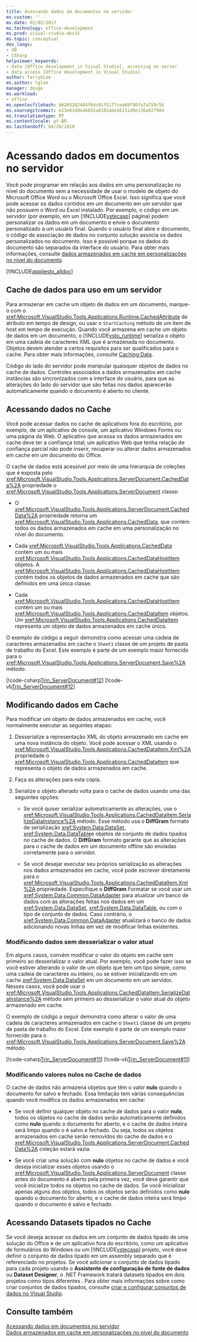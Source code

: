 ```yaml
---
title: Acessando dados em documentos no servidor
ms.custom: ''
ms.date: 02/02/2017
ms.technology: office-development
ms.prod: visual-studio-dev15
ms.topic: conceptual
dev_langs:
- VB
- CSharp
helpviewer_keywords:
- data [Office development in Visual Studio], accessing on server
- data access [Office development in Visual Studio]
author: TerryGLee
ms.author: tglee
manager: douge
ms.workload:
- office
ms.openlocfilehash: b6203282404f6dc01f51f7cea68f90fa7a759c56
ms.sourcegitcommit: e13e61ddea6032a8282abe16131d9e136a927984
ms.translationtype: MT
ms.contentlocale: pt-BR
ms.lasthandoff: 04/26/2018
---
```

# <a name="accessing-data-in-documents-on-the-server"></a>Acessando dados em documentos no servidor
  Você pode programar em relação aos dados em uma personalização no nível do documento sem a necessidade de usar o modelo de objeto do Microsoft Office Word ou o Microsoft Office Excel. Isso significa que você pode acessar os dados contidos em um documento em um servidor que não possuem o Word ou Excel instalado. Por exemplo, o código em um servidor (por exemplo, em um [!INCLUDE[vstecasp](../sharepoint/includes/vstecasp-md.md)] página) podem personalizar os dados em um documento e envie o documento personalizado a um usuário final. Quando o usuário final abre o documento, o código de associação de dados no conjunto solução associa os dados personalizados no documento. Isso é possível porque os dados do documento são separados da interface do usuário. Para obter mais informações, consulte [dados armazenados em cache em personalizações no nível do documento](../vsto/cached-data-in-document-level-customizations.md).  

 [!INCLUDE[appliesto_alldoc](../vsto/includes/appliesto-alldoc-md.md)]  

## <a name="caching-data-for-use-on-a-server"></a>Cache de dados para uso em um servidor  
 Para armazenar em cache um objeto de dados em um documento, marque-o com o <xref:Microsoft.VisualStudio.Tools.Applications.Runtime.CachedAttribute> de atributo em tempo de design, ou usar o `StartCaching` método de um item de host em tempo de execução. Quando você armazena em cache um objeto de dados em um documento, o [!INCLUDE[vsto_runtime](../vsto/includes/vsto-runtime-md.md)] serializa o objeto em uma cadeia de caracteres XML que é armazenada no documento. Objetos devem atender a certos requisitos para ser qualificados para o cache. Para obter mais informações, consulte [Caching Data](../vsto/caching-data.md).  

 Código do lado do servidor pode manipular quaisquer objetos de dados no cache de dados. Controles associados a dados armazenados em cache instâncias são sincronizados com a interface do usuário, para que as alterações do lado do servidor que são feitas nos dados aparecerão automaticamente quando o documento é aberto no cliente.  

## <a name="accessing-data-in-the-cache"></a>Acessando dados no Cache  
 Você pode acessar dados no cache de aplicativos fora do escritório, por exemplo, de um aplicativo de console, um aplicativo Windows Forms ou uma página da Web. O aplicativo que acessa os dados armazenados em cache deve ter a confiança total; um aplicativo Web que tenha relação de confiança parcial não pode inserir, recuperar ou alterar dados armazenados em cache em um documento do Office.  

 O cache de dados está acessível por meio de uma hierarquia de coleções que é exposta pelo <xref:Microsoft.VisualStudio.Tools.Applications.ServerDocument.CachedData%2A> propriedade o <xref:Microsoft.VisualStudio.Tools.Applications.ServerDocument> classe:  

-   O <xref:Microsoft.VisualStudio.Tools.Applications.ServerDocument.CachedData%2A> propriedade retorna um <xref:Microsoft.VisualStudio.Tools.Applications.CachedData>, que contém todos os dados armazenados em cache em uma personalização no nível do documento.  

-   Cada <xref:Microsoft.VisualStudio.Tools.Applications.CachedData> contém um ou mais <xref:Microsoft.VisualStudio.Tools.Applications.CachedDataHostItem> objetos. A <xref:Microsoft.VisualStudio.Tools.Applications.CachedDataHostItem> contém todos os objetos de dados armazenados em cache que são definidos em uma única classe.  

-   Cada <xref:Microsoft.VisualStudio.Tools.Applications.CachedDataHostItem> contém um ou mais <xref:Microsoft.VisualStudio.Tools.Applications.CachedDataItem> objetos. Um <xref:Microsoft.VisualStudio.Tools.Applications.CachedDataItem> representa um objeto de dados armazenados em cache único.  

 O exemplo de código a seguir demonstra como acessar uma cadeia de caracteres armazenados em cache o `Sheet1` classe de um projeto de pasta de trabalho do Excel. Este exemplo é parte de um exemplo maior fornecido para o <xref:Microsoft.VisualStudio.Tools.Applications.ServerDocument.Save%2A> método.  

 [!code-csharp[Trin_ServerDocument#12](../vsto/codesnippet/CSharp/Trin_ServerDocument/Form1.cs#12)]
 [!code-vb[Trin_ServerDocument#12](../vsto/codesnippet/VisualBasic/Trin_ServerDocument/Form1.vb#12)]  

## <a name="modifying-data-in-the-cache"></a>Modificando dados em Cache  
 Para modificar um objeto de dados armazenados em cache, você normalmente executar as seguintes etapas:  

1.  Desserialize a representação XML do objeto armazenado em cache em uma nova instância do objeto. Você pode acessar o XML usando o <xref:Microsoft.VisualStudio.Tools.Applications.CachedDataItem.Xml%2A> propriedade o <xref:Microsoft.VisualStudio.Tools.Applications.CachedDataItem> que representa o objeto de dados armazenados em cache.  

2.  Faça as alterações para esta cópia.  

3.  Serialize o objeto alterado volta para o cache de dados usando uma das seguintes opções:  

    -   Se você quiser serializar automaticamente as alterações, use o <xref:Microsoft.VisualStudio.Tools.Applications.CachedDataItem.SerializeDataInstance%2A> método. Esse método usa o **DiffGram** formato de serialização <xref:System.Data.DataSet>, <xref:System.Data.DataTable>e objetos de conjunto de dados tipados no cache de dados. O **DiffGram** formato garante que as alterações para o cache de dados em um documento offline são enviadas corretamente para o servidor.  

    -   Se você desejar executar seu próprios serialização as alterações nos dados armazenados em cache, você pode escrever diretamente para o <xref:Microsoft.VisualStudio.Tools.Applications.CachedDataItem.Xml%2A> propriedade. Especifique o **DiffGram** Formatar se você usar um <xref:System.Data.Common.DataAdapter> para atualizar um banco de dados com as alterações feitas nos dados em um <xref:System.Data.DataSet>, <xref:System.Data.DataTable>, ou com o tipo de conjunto de dados. Caso contrário, o <xref:System.Data.Common.DataAdapter> atualizará o banco de dados adicionando novas linhas em vez de modificar linhas existentes.  

### <a name="modifying-data-without-deserializing-the-current-value"></a>Modificando dados sem desserializar o valor atual  
 Em alguns casos, convém modificar o valor do objeto em cache sem primeiro ao desserializar o valor atual. Por exemplo, você pode fazer isso se você estiver alterando o valor de um objeto que tem um tipo simple, como uma cadeia de caracteres ou inteiro, ou se estiver inicializando em um cache <xref:System.Data.DataSet> em um documento em um servidor. Nesses casos, você pode usar o <xref:Microsoft.VisualStudio.Tools.Applications.CachedDataItem.SerializeDataInstance%2A> método sem primeiro ao desserializar o valor atual do objeto armazenado em cache.  

 O exemplo de código a seguir demonstra como alterar o valor de uma cadeia de caracteres armazenados em cache o `Sheet1` classe de um projeto de pasta de trabalho do Excel. Este exemplo é parte de um exemplo maior fornecido para o <xref:Microsoft.VisualStudio.Tools.Applications.ServerDocument.Save%2A> método.  

 [!code-csharp[Trin_ServerDocument#11](../vsto/codesnippet/CSharp/Trin_ServerDocument/Form1.cs#11)]
 [!code-vb[Trin_ServerDocument#11](../vsto/codesnippet/VisualBasic/Trin_ServerDocument/Form1.vb#11)]  

### <a name="modifying-null-values-in-the-data-cache"></a>Modificando valores nulos no Cache de dados  
 O cache de dados não armazena objetos que têm o valor **nulo** quando o documento for salvo e fechado. Essa limitação tem várias consequências quando você modifica os dados armazenados em cache:  

-   Se você definir qualquer objeto no cache de dados para o valor **nulo**, todos os objetos no cache de dados serão automaticamente definidos como **nulo** quando o documento for aberto, e o cache de dados inteira será limpo quando o é salvo e fechado. Ou seja, todos os objetos armazenados em cache serão removidos do cache de dados e o <xref:Microsoft.VisualStudio.Tools.Applications.ServerDocument.CachedData%2A> coleção estará vazia.  

-   Se você criar uma solução com **nulo** objetos no cache de dados e você deseja inicializar esses objetos usando o <xref:Microsoft.VisualStudio.Tools.Applications.ServerDocument> classe antes do documento é aberto pela primeira vez, você deve garantir que você inicialize todos os objetos no cache de dados. Se você inicializar apenas alguns dos objetos, todos os objetos serão definidos como **nulo** quando o documento for aberto, e o cache de dados inteira será limpo quando o documento é salvo e fechado.  

## <a name="accessing-typed-datasets-in-the-cache"></a>Acessando Datasets tipados no Cache  
 Se você deseja acessar os dados em um conjunto de dados tipado de uma solução do Office e de um aplicativo fora do escritório, como um aplicativo de formulários do Windows ou um [!INCLUDE[vstecasp](../sharepoint/includes/vstecasp-md.md)] projeto, você deve definir o conjunto de dados tipado em um assembly separado que é referenciado no projetos. Se você adicionar o conjunto de dados tipado para cada projeto usando o **Assistente de configuração de fonte de dados** ou **Dataset Designer**, o .NET Framework tratará datasets tipados em dois projetos como tipos diferentes . Para obter mais informações sobre como criar conjuntos de dados tipados, consulte [criar e configurar conjuntos de dados no Visual Studio](/visualstudio/data-tools/create-and-configure-datasets-in-visual-studio).  

## <a name="see-also"></a>Consulte também  
 [Acessando dados em documentos no servidor](../vsto/accessing-data-in-documents-on-the-server.md)   
 [Dados armazenados em cache em personalizações no nível do documento](../vsto/cached-data-in-document-level-customizations.md)  
